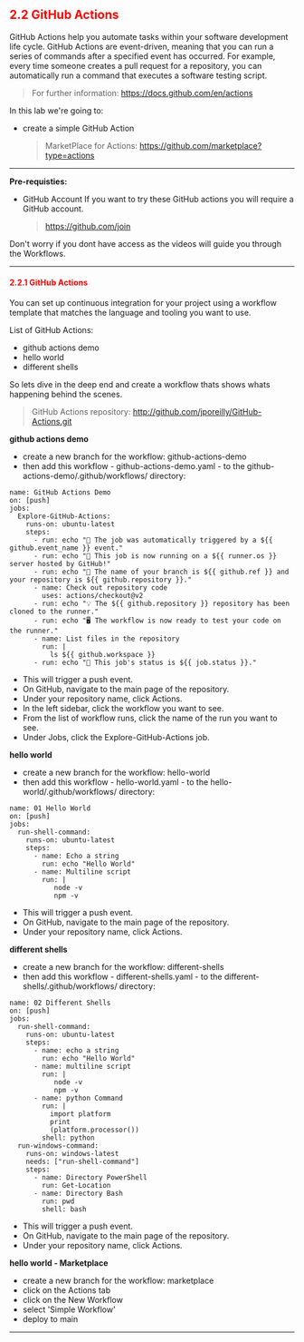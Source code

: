 ## <font color='red'> 2.2 GitHub Actions </font>
GitHub Actions help you automate tasks within your software development life cycle. GitHub Actions are event-driven, meaning that you can run a series of commands after a specified event has occurred. For example, every time someone creates a pull request for a repository, you can automatically run a command that executes a software testing script.

  > For further information: https://docs.github.com/en/actions

In this lab we're going to:
* create a simple GitHub Action

  > MarketPlace for Actions: https://github.com/marketplace?type=actions


---


**Pre-requisties:**
* GitHub Account
If you want to try these GitHub actions you will require a GitHub account.

  > https://github.com/join

Don't worry if you dont have access as the videos will guide you through the Workflows.

---

#### <font color='red'>2.2.1 GitHub Actions</font>
You can set up continuous integration for your project using a workflow template that matches the language and tooling you want to use.

List of GitHub Actions:
* github actions demo
* hello world
* different shells


So lets dive in the deep end and create a workflow thats shows whats happening behind the scenes.

  > GitHub Actions repository:  http://github.com/jporeilly/GitHub-Actions.git

**github actions demo**
* create a new branch for the workflow: github-actions-demo
* then add this workflow - github-actions-demo.yaml - to the github-actions-demo/.github/workflows/  directory:

```
name: GitHub Actions Demo
on: [push]
jobs:
  Explore-GitHub-Actions:
    runs-on: ubuntu-latest
    steps:
      - run: echo "🎉 The job was automatically triggered by a ${{ github.event_name }} event."
      - run: echo "🐧 This job is now running on a ${{ runner.os }} server hosted by GitHub!"
      - run: echo "🔎 The name of your branch is ${{ github.ref }} and your repository is ${{ github.repository }}."
      - name: Check out repository code
        uses: actions/checkout@v2
      - run: echo "💡 The ${{ github.repository }} repository has been cloned to the runner."
      - run: echo "🖥️ The workflow is now ready to test your code on the runner."
      - name: List files in the repository
        run: |
          ls ${{ github.workspace }}
      - run: echo "🍏 This job's status is ${{ job.status }}."
```

* This will trigger a push event.
* On GitHub, navigate to the main page of the repository.
* Under your repository name, click Actions.
* In the left sidebar, click the workflow you want to see.
* From the list of workflow runs, click the name of the run you want to see.
* Under Jobs, click the Explore-GitHub-Actions job.

**hello world**
* create a new branch for the workflow: hello-world
* then add this workflow - hello-world.yaml - to the hello-world/.github/workflows/  directory:

```
name: 01 Hello World 
on: [push]
jobs:
  run-shell-command:
    runs-on: ubuntu-latest
    steps: 
      - name: Echo a string
        run: echo "Hello World"
      - name: Multiline script 
        run: |
           node -v 
           npm -v
```
* This will trigger a push event.
* On GitHub, navigate to the main page of the repository.
* Under your repository name, click Actions.


**different shells**
* create a new branch for the workflow: different-shells
* then add this workflow - different-shells.yaml - to the different-shells/.github/workflows/  directory:

```
name: 02 Different Shells 
on: [push]
jobs:
  run-shell-command:
    runs-on: ubuntu-latest
    steps: 
      - name: echo a string
        run: echo "Hello World"
      - name: multiline script 
        run: |
           node -v 
           npm -v
      - name: python Command 
        run: |
          import platform 
          print
          (platform.processor())
        shell: python
  run-windows-command:
    runs-on: windows-latest
    needs: ["run-shell-command"]
    steps:
      - name: Directory PowerShell
        run: Get-Location 
      - name: Directory Bash 
        run: pwd 
        shell: bash 
```
* This will trigger a push event.
* On GitHub, navigate to the main page of the repository.
* Under your repository name, click Actions.


**hello world - Marketplace**
* create a new branch for the workflow: marketplace
* click on the Actions tab
* click on the New Workflow
* select 'Simple Workflow'
* deploy to main

---